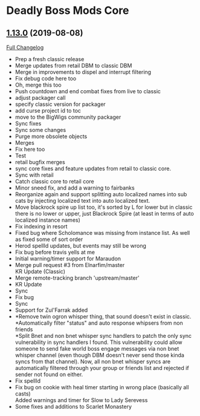 # Deadly Boss Mods Core

## [1.13.0](https://github.com/DeadlyBossMods/DBM-Classic/tree/1.13.0) (2019-08-08)
[Full Changelog](https://github.com/DeadlyBossMods/DBM-Classic/compare/1.13.0_alpha8...1.13.0)

- Prep a fresh classic release  
- Merge updates from retail DBM to classic DBM  
- Merge in improvements to dispel and interrupt filtering  
- Fix debug code here too  
- Oh, merge this too  
- Push countdown and end combat fixes from live to classic  
- adjust packager call  
- specify classic version for packager  
- add curse project id to toc  
- move to the BigWigs community packager  
- Sync fixes  
- Sync some changes  
- Purge more obsolete objects  
- Merges  
- Fix here too  
- Test  
- retail bugfix merges  
- sync core fixes and feature updates from retail to classic core.  
- Sync with retail  
- Catch classic core to retail core  
- Minor sneed fix, and add a warning to fairbanks  
- Reorganize again and support splitting auto localized names into sub cats by injecting localized text into auto localized text.  
- Move blackrock spire up list too, it's sorted by L for lower but in classic there is no lower or upper, just Blackrock Spire (at least in terms of auto localized instance names)  
- Fix indexing in resort  
- Fixed bug where Scholomance was missing from instance list. As well as fixed some of sort order  
- Herod spellId updates, but events may still be wrong  
- Fix bug before travis yells at me  
- Initial warning/timer support for Maraudon  
- Merge pull request #3 from Elnarfim/master  
    KR Update (Classic)  
- Merge remote-tracking branch 'upstream/master'  
- KR Update  
- Sync  
- Fix bug  
- Sync  
- Support for Zul'Farrak added  
- *Remove twin ogron whisper thing, that sound doesn't exist in classic.  
    *Automatically filter "status" and auto response whipsers from non friends  
    *Split Bnet and non bnet whisper sync handlers to patch the only sync vulnerability in sync handlers I found. This  vulnerability could allow someone to send fake world boss engage messages via non bnet whisper channel (even though DBM doesn't never send those kinda syncs from that channel). Now, all non bnet whisper syncs are automatically filtered through your group or friends list and rejected if sender not found on either.  
- Fix spellId  
- Fix bug on cookie with heal timer starting in wrong place (basically all casts)  
    Added warnings and timer for Slow to Lady Serevess  
- Some fixes and additions to Scarlet Monastery  
